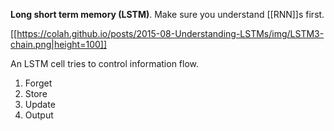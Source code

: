 **Long short term memory (LSTM)**. Make sure you understand [[RNN]]s first.

[[https://colah.github.io/posts/2015-08-Understanding-LSTMs/img/LSTM3-chain.png|height=100]]

An LSTM cell tries to control information flow.

1. Forget
2. Store
3. Update
4. Output